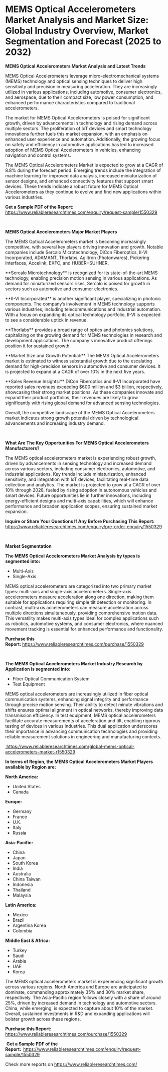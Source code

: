 <p><h1>MEMS Optical Accelerometers Market Analysis and Market Size: Global Industry Overview, Market Segmentation and Forecast (2025 to 2032)</h1></p><p><strong>MEMS Optical Accelerometers Market Analysis and Latest Trends</strong></p>
<p><p>MEMS Optical Accelerometers leverage micro-electromechanical systems (MEMS) technology and optical sensing techniques to deliver high sensitivity and precision in measuring acceleration. They are increasingly utilized in various applications, including automotive, consumer electronics, and aerospace, due to their compact size, low power consumption, and enhanced performance characteristics compared to traditional accelerometers.</p><p>The market for MEMS Optical Accelerometers is poised for significant growth, driven by advancements in technology and rising demand across multiple sectors. The proliferation of IoT devices and smart technology innovations further fuels this market expansion, with an emphasis on enhanced user experience and automation. Additionally, the growing focus on safety and efficiency in automotive applications has led to increased adoption of MEMS Optical Accelerometers in vehicles, enhancing navigation and control systems.</p><p>The MEMS Optical Accelerometers Market is expected to grow at a CAGR of 8.8% during the forecast period. Emerging trends include the integration of machine learning for improved data analysis, increased miniaturization of sensor designs, and enhanced connectivity features that support smart devices. These trends indicate a robust future for MEMS Optical Accelerometers as they continue to evolve and find new applications within various industries.</p></p>
<p><strong>Get a Sample PDF of the Report:&nbsp;</strong> <a href="https://www.reliableresearchtimes.com/enquiry/request-sample/1550329?utm_campaign=3554&utm_medium=2&utm_source=Github&utm_content=ia&utm_term=06042025&utm_id=mems-optical-accelerometers">https://www.reliableresearchtimes.com/enquiry/request-sample/1550329</a></p>
<p>&nbsp;</p>
<p><strong>MEMS Optical Accelerometers Major Market Players</strong></p>
<p><p>The MEMS Optical Accelerometers market is becoming increasingly competitive, with several key players driving innovation and growth. Notable companies include Sercalo Microtechnology, DiCon Fiberoptics, II-VI Incorporated, ADAMANT, Thorlabs, Agiltron (Photonwares), Pickering Interfaces, Accelink, EXFO, and HUBER+SUHNER.</p><p>**Sercalo Microtechnology** is recognized for its state-of-the-art MEMS technology, enabling precision motion sensing in various applications. As demand for miniaturized sensors rises, Sercalo is poised for growth in sectors such as automotive and consumer electronics.</p><p>**II-VI Incorporated** is another significant player, specializing in photonic components. The company’s involvement in MEMS technology supports various industries, including telecommunications and industrial automation. With a focus on expanding its optical technology portfolio, II-VI is expected to see a considerable uptick in revenue.</p><p>**Thorlabs** provides a broad range of optics and photonics solutions, capitalizing on the growing demand for MEMS technologies in research and development applications. The company's innovative product offerings position it for sustained growth.</p><p>**Market Size and Growth Potential:** The MEMS Optical Accelerometers market is estimated to witness substantial growth due to the escalating demand for high-precision sensors in automotive and consumer devices. It is projected to expand at a CAGR of over 10% in the next five years.</p><p>**Sales Revenue Insights:** DiCon Fiberoptics and II-VI Incorporated have reported sales revenues exceeding $600 million and $3 billion, respectively, showcasing their strong market positions. As these companies innovate and expand their product portfolios, their revenues are likely to grow significantly with rising global demand for advanced sensing technologies. </p><p>Overall, the competitive landscape of the MEMS Optical Accelerometers market indicates strong growth potential driven by technological advancements and increasing industry demand.</p></p>
<p>&nbsp;</p>
<p><strong>What Are The Key Opportunities For MEMS Optical Accelerometers Manufacturers?</strong></p>
<p><p>The MEMS optical accelerometers market is experiencing robust growth, driven by advancements in sensing technology and increased demand across various sectors, including consumer electronics, automotive, and industrial applications. Key trends include miniaturization, enhanced sensitivity, and integration with IoT devices, facilitating real-time data collection and analytics. The market is projected to grow at a CAGR of over 10% through 2028, fueled by rising adoption in autonomous vehicles and smart devices. Future opportunities lie in further innovations, including energy-efficient designs and multi-axis capabilities, which will enhance performance and broaden application scopes, ensuring sustained market expansion.</p></p>
<p><strong>Inquire or Share Your Questions If Any Before Purchasing This Report:</strong> <a href="https://www.reliableresearchtimes.com/enquiry/pre-order-enquiry/1550329?utm_campaign=3554&utm_medium=2&utm_source=Github&utm_content=ia&utm_term=06042025&utm_id=mems-optical-accelerometers">https://www.reliableresearchtimes.com/enquiry/pre-order-enquiry/1550329</a></p>
<p>&nbsp;</p>
<p><strong>Market Segmentation</strong></p>
<p><strong>The MEMS Optical Accelerometers Market Analysis by types is segmented into:</strong></p>
<p><ul><li>Multi-Axis</li><li>Single-Axis</li></ul></p>
<p><p>MEMS optical accelerometers are categorized into two primary market types: multi-axis and single-axis accelerometers. Single-axis accelerometers measure acceleration along one direction, making them suitable for applications requiring simple tilt detection or monitoring. In contrast, multi-axis accelerometers can measure acceleration across multiple directions simultaneously, providing comprehensive motion data. This versatility makes multi-axis types ideal for complex applications such as robotics, automotive systems, and consumer electronics, where nuanced movement tracking is essential for enhanced performance and functionality.</p></p>
<p><strong>Purchase this Report:&nbsp;</strong><a href="https://www.reliableresearchtimes.com/purchase/1550329?utm_campaign=3554&utm_medium=2&utm_source=Github&utm_content=ia&utm_term=06042025&utm_id=mems-optical-accelerometers">https://www.reliableresearchtimes.com/purchase/1550329</a></p>
<p>&nbsp;</p>
<p><strong>The MEMS Optical Accelerometers Market Industry Research by Application is segmented into:</strong></p>
<p><ul><li>Fiber Optical Communication System</li><li>Test Equipment</li></ul></p>
<p><p>MEMS optical accelerometers are increasingly utilized in fiber optical communication systems, enhancing signal integrity and performance through precise motion sensing. Their ability to detect minute vibrations and shifts ensures optimal alignment in optical networks, thereby improving data transmission efficiency. In test equipment, MEMS optical accelerometers facilitate accurate measurements of acceleration and tilt, enabling rigorous testing of devices in various industries. This dual application underscores their importance in advancing communication technologies and providing reliable measurement solutions in engineering and manufacturing contexts.</p></p>
<p><a href="https://www.reliableresearchtimes.com/global-mems-optical-accelerometers-market-r1550329?utm_campaign=3554&utm_medium=2&utm_source=Github&utm_content=ia&utm_term=06042025&utm_id=mems-optical-accelerometers">&nbsp;https://www.reliableresearchtimes.com/global-mems-optical-accelerometers-market-r1550329</a></p>
<p><strong>In terms of Region, the MEMS Optical Accelerometers Market Players available by Region are:</strong></p>
<p>
    <p> <strong> North America: </strong>
        <ul>
            <li>United States</li>
            <li>Canada</li>
        </ul>
        </p> 
    <p> <strong> Europe: </strong>
        <ul>
            <li>Germany</li>
            <li>France</li>
            <li>U.K.</li>
            <li>Italy</li>
            <li>Russia</li>
        </ul>
        </p> 
    <p> <strong> Asia-Pacific: </strong>
        <ul>
            <li>China</li>
            <li>Japan</li>
            <li>South Korea</li>
            <li>India</li>
            <li>Australia</li>
            <li>China Taiwan</li>
            <li>Indonesia</li>
            <li>Thailand</li>
            <li>Malaysia</li>
        </ul>
        </p> 
    <p> <strong> Latin America: </strong>
        <ul>
            <li>Mexico</li>
            <li>Brazil</li>
            <li>Argentina Korea</li>
            <li>Colombia</li>
        </ul>
        </p> 
    <p> <strong> Middle East & Africa: </strong>
        <ul>
            <li>Turkey</li>
            <li>Saudi</li>
            <li>Arabia</li>
            <li>UAE</li>
            <li>Korea</li>
        </ul>
    </p>
    </p>
<p><p>The MEMS optical accelerometers market is experiencing significant growth across various regions. North America and Europe are anticipated to dominate, commanding approximately 35% and 30% market share, respectively. The Asia-Pacific region follows closely with a share of around 25%, driven by increased demand in technology and automotive sectors. China, while emerging, is expected to capture about 10% of the market. Overall, sustained investments in R&D and expanding applications will bolster growth across these regions.</p></p>
<p><strong>Purchase this Report: </strong><a href="https://www.reliableresearchtimes.com/purchase/1550329?utm_campaign=3554&utm_medium=2&utm_source=Github&utm_content=ia&utm_term=06042025&utm_id=mems-optical-accelerometers">https://www.reliableresearchtimes.com/purchase/1550329</a></p>
<p>&nbsp;<strong>Get a Sample PDF of the Report:&nbsp;&nbsp;</strong><a href="https://www.reliableresearchtimes.com/enquiry/request-sample/1550329?utm_campaign=3554&utm_medium=2&utm_source=Github&utm_content=ia&utm_term=06042025&utm_id=mems-optical-accelerometers">https://www.reliableresearchtimes.com/enquiry/request-sample/1550329</a></p>
<p><strong></strong></p>
<p>Check more reports on <a href="https://www.reliableresearchtimes.com/?utm_campaign=3554&utm_medium=2&utm_source=Github&utm_content=ia&utm_term=06042025&utm_id=mems-optical-accelerometers">https://www.reliableresearchtimes.com/</a></p>